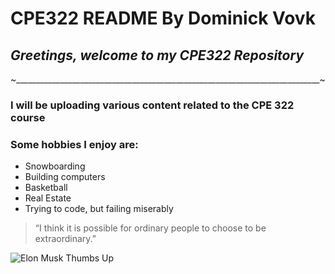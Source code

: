# CPE322 README By Dominick Vovk
## **_Greetings, welcome to my CPE322 Repository_**
~____________________________________________________________________________~
### I will be uploading various content related to the CPE 322 course


### Some hobbies I enjoy are:
- Snowboarding
- Building computers
- Basketball
- Real Estate
- Trying to code, but failing miserably

  
> “I think it is possible for ordinary people to choose to be extraordinary.”

![Elon Musk Thumbs Up](https://media.vanityfair.com/photos/60858efd879ac8cf431211fb/1:1/w_3571,h_3571,c_limit/1229892421)

